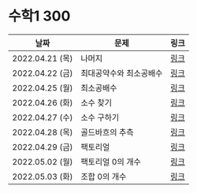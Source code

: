 # 수학1 300

날짜| 문제      | 링크                                          |
---|---------|---------------------------------------------|
2022.04.21 (목)| 나머지 | [링크](https://www.acmicpc.net/problem/10430)
2022.04.22 (금)| 최대공약수와 최소공배수    | [링크](https://www.acmicpc.net/problem/2609)  |
2022.04.25 (월)| 최소공배수    | [링크](https://www.acmicpc.net/problem/1934)   |
2022.04.26 (화)| 소수 찾기    |[링크](https://www.acmicpc.net/problem/1978)  |
2022.04.27 (수)| 소수 구하기    |[링크](https://www.acmicpc.net/problem/1979)  |
2022.04.28 (목)| 골드바흐의 추측    |[링크](https://www.acmicpc.net/problem/6588)  |
2022.04.29 (금)| 팩토리얼    |[링크](https://www.acmicpc.net/problem/10872)  |
2022.05.02 (월)| 팩토리얼 0의 개수    |[링크](https://www.acmicpc.net/problem/1676)  |
2022.05.03 (화)| 조합 0의 개수     |[링크](https://www.acmicpc.net/problem/2004)  |

